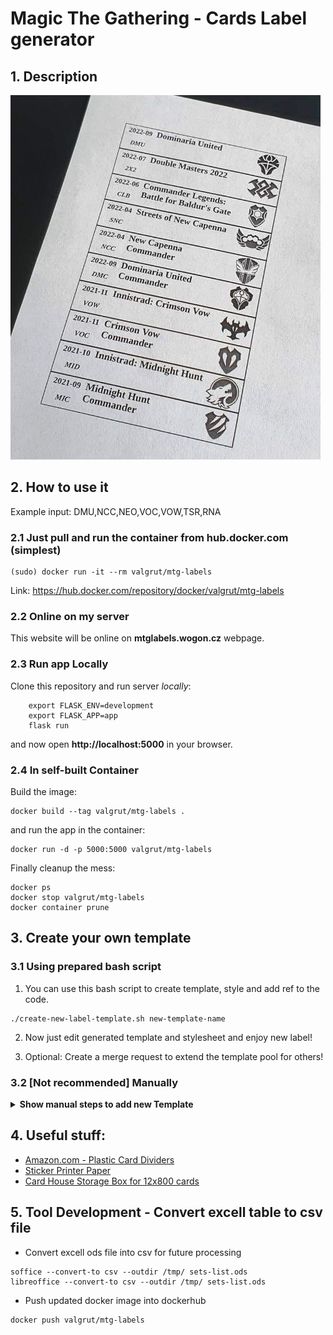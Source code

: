 # Magic The Gathering - Cards Label generator

## 1. Description

![](additional-data/printed-labels2.jpg)

## 2. How to use it

Example input: DMU,NCC,NEO,VOC,VOW,TSR,RNA

### 2.1 Just pull and run the container from hub.docker.com (simplest)
```
(sudo) docker run -it --rm valgrut/mtg-labels
```

Link: https://hub.docker.com/repository/docker/valgrut/mtg-labels

### 2.2 Online on my server
This website will be online on **mtglabels.wogon.cz** webpage.

### 2.3 Run app Locally
Clone this repository and run server *locally*:
```
    export FLASK_ENV=development
    export FLASK_APP=app
    flask run
```

and now open **http://localhost:5000** in your browser.

### 2.4 In self-built Container
Build the image:
```
docker build --tag valgrut/mtg-labels .
```

and run the app in the container:
```
docker run -d -p 5000:5000 valgrut/mtg-labels
```

Finally cleanup the mess:
```
docker ps
docker stop valgrut/mtg-labels
docker container prune
```


## 3. Create your own template
### 3.1 Using prepared bash script

1. You can use this bash script to create template, style and add ref to the code.
```
./create-new-label-template.sh new-template-name
```

2. Now just edit generated template and stylesheet and enjoy new label!

3. Optional: Create a merge request to extend the template pool for others!


### 3.2 [Not recommended] Manually
<details><summary><b>Show manual steps to add new Template</b></summary>
<p>
<pre>
Important note 1: Keep an eye on the naming of the files and of the added lines in the code!
- 'label\_type' in app.py must match the html form '\<option value='
- 'label\_type\_name' in app.py must match template and stylesheet file names

1. Copy and modify your copy of the template file in templates/
```bash
cp templates/small-labels-default-template.html templates/NEW-LABEL-OPTION-STYLE-NAME-template.html
vim templates/NEW-LABEL-OPTION-STYLE-NAME-template.html
```

2. Copy and modify your copy of the stylesheet file in static/
```bash
cp static/small-labels-default.css static/NEW-LABEL-OPTION-STYLE-NAME.css
vim static/NEW-LABEL-OPTION-STYLE-NAME.css
```

3. Add option into the html form in the 'index.html' file
```html
<option value="NEW_LABEL_OPTION_STYLE">New label style name</option>
```

4. Add 'elif' lines into the 'app.py'
```python
elif label_type == "NEW_LABEL_OPTION_STYLE_NAME":
    label_type_name = "NEW-LABEL-OPTION-STYLE-NAME"
```

Which is passed into the files path later in the code.
```
    html_label_template = label_type_name+"-template.html"
    css_label_style = "static/"+label_type_name+".css
```
</pre>
</p>
</details>


## 4. Useful stuff:
- [Amazon.com - Plastic Card Dividers](https://www.amazon.com/Plastic-Dividers-Baseball-Trading-Divider/dp/B09H2XSCFT/ref=sr_1_11?crid=3PQKODNJAT4SL&keywords=BCW%2BTall%2BTrading%2BCard%2BDividers%2B-%2B50%2Bct&qid=1663061447&sprefix=bcw%2Btall%2Btrading%2Bcard%2Bdividers%2B-%2B50%2Bct%2B%2Caps%2C290&sr=8-11&th=1)
- [Sticker Printer Paper](https://www.amazon.com/dp/B06XZS3L5F/)
- [Card House Storage Box for 12x800 cards](https://www.amazon.com/Card-House-Storage-Box-800-Count/dp/B01M3YVUDR/ref=sr_1_14?crid=3PQKODNJAT4SL&keywords=BCW+Tall+Trading+Card+Dividers+-+50+ct&qid=1663061447&sprefix=bcw+tall+trading+card+dividers+-+50+ct+%2Caps%2C290&sr=8-14)


## 5. Tool Development - Convert excell table to csv file
- Convert excell ods file into csv for future processing
```
soffice --convert-to csv --outdir /tmp/ sets-list.ods
libreoffice --convert-to csv --outdir /tmp/ sets-list.ods
```

- Push updated docker image into dockerhub
```
docker push valgrut/mtg-labels
```

